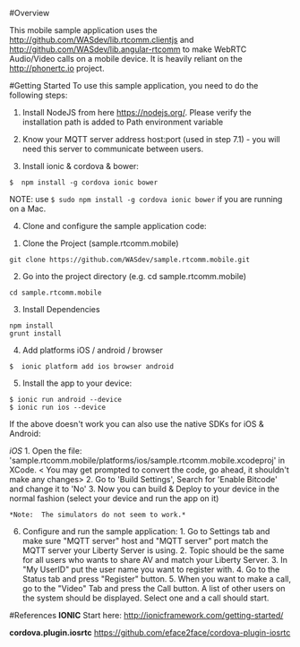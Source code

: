 #Overview

This mobile sample application uses the http://github.com/WASdev/lib.rtcomm.clientjs and http://github.com/WASdev/lib.angular-rtcomm to make WebRTC Audio/Video calls on a mobile device.  It is heavily reliant on the http://phonertc.io project.

#Getting Started
To use this sample application, you need to do the following steps:

1. Install NodeJS from here https://nodejs.org/. Please verify the installation path is added to Path environment variable

2. Know your MQTT server address host:port (used in step 7.1) - you will need this server to communicate between users. 

3. Install ionic & cordova & bower:

```
$  npm install -g cordova ionic bower
```
NOTE: use `$ sudo npm install -g cordova ionic bower` if you are running on a Mac.

4. Clone and configure the sample application code:
 
  1)  Clone the Project (sample.rtcomm.mobile)
  ```
  git clone https://github.com/WASdev/sample.rtcomm.mobile.git 
  ```
  2) Go into the project directory   (e.g. cd sample.rtcomm.mobile)
  ```
  cd sample.rtcomm.mobile
  ```
  3) Install Dependencies
  ```
  npm install
  grunt install
  ```
  4) Add platforms iOS / android / browser
  ```
  $  ionic platform add ios browser android
  ``` 

  5) Install the app to your device:

  ```
  $ ionic run android --device
  $ ionic run ios --device
  ```
  If the above doesn't work you can also use the native SDKs for iOS & Android:

  *iOS*
    1. Open the file: 'sample.rtcomm.mobile/platforms/ios/sample.rtcomm.mobile.xcodeproj' in XCode.
       < You may get prompted to convert the code, go ahead, it shouldn't make any changes>
    2. Go to 'Build Settings', Search for 'Enable Bitcode' and change it to 'No' 
    3. Now you can build & Deploy to your device in the normal fashion (select your device and run the app on it)

    *Note:  The simulators do not seem to work.*

  6) Configure and run the sample application:
    1. Go to Settings tab and make sure "MQTT server" host and "MQTT server" port match the MQTT server your Liberty Server is using. 
    2. Topic should be the same for all users who wants to share AV and match your Liberty Server.
    3. In "My UserID" put the user name you want to register with.
    4. Go to the Status tab and press "Register" button.
    5. When you want to make a call, go to the "Video" Tab and press the Call button.  A list of other users on the system should be displayed.  Select one and a call should start.


#References
**IONIC**
Start here: http://ionicframework.com/getting-started/

**cordova.plugin.iosrtc**
https://github.com/eface2face/cordova-plugin-iosrtc

